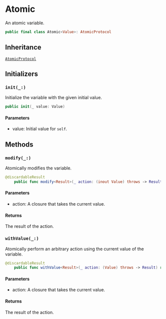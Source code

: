 # Atomic

An atomic variable.

``` swift
public final class Atomic<Value>: AtomicProtocol 
```

## Inheritance

[`AtomicProtocol`](/AtomicProtocol)

## Initializers

### `init(_:)`

Initialize the variable with the given initial value.

``` swift
public init(_ value: Value) 
```

#### Parameters

  - value: Initial value for `self`.

## Methods

### `modify(_:)`

Atomically modifies the variable.

``` swift
@discardableResult
	public func modify<Result>(_ action: (inout Value) throws -> Result) rethrows -> Result 
```

#### Parameters

  - action: A closure that takes the current value.

#### Returns

The result of the action.

### `withValue(_:)`

Atomically perform an arbitrary action using the current value of the
variable.

``` swift
@discardableResult
	public func withValue<Result>(_ action: (Value) throws -> Result) rethrows -> Result 
```

#### Parameters

  - action: A closure that takes the current value.

#### Returns

The result of the action.

